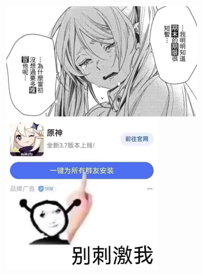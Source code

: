 <!--
**Gtang-3000/Gtang-3000** is a ✨ _special_ ✨ repository because its `README.md` (this file) appears on your GitHub profile.

Here are some ideas to get you started:

- 🔭 I’m currently working on ...
- 🌱 I’m currently learning ...
- 👯 I’m looking to collaborate on ...
- 🤔 I’m looking for help with ...
- 💬 Ask me about ...
- 📫 How to reach me: ...
- 😄 Pronouns: ...
- ⚡ Fun fact: ...
-->
<img src = "./pic/fulilian.png">

<audio autoplay>
      <source src ="sounds\nihahaha.ogx">
</audio>

<a href = "https://download-porter.hoyoverse.com/download-porter/2025/08/06/GenshinImpact_install_202507221021.exe?trace_key=GenshinImpact_install_ua_9be5d48eb23a">
    <img src = "pic\download.png"
      height="400"
      alt = "anon哭"
></a>

<!--[下載原神](https://download-porter.hoyoverse.com/download-porter/2025/08/06/GenshinImpact_install_202507221021.exe?trace_key=GenshinImpact_install_ua_9be5d48eb23a)

![descriptive alt text](https://github.com/adam-p/markdown-here/raw/master/src/common/images/icon48.png "Logo Title Text 1")
-->
